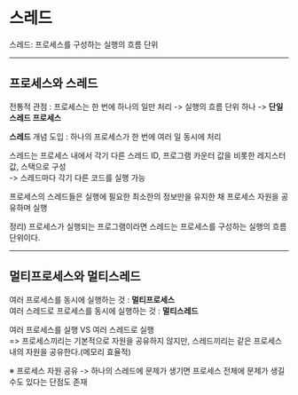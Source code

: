 # 스레드

스레드: 프로세스를 구성하는 실행의 흐름 단위

---
## 프로세스와 스레드
전통적 관점 : 프로세스는 한 번에 하나의 일만 처리 -> 실행의 흐름 단위 하나 -> **단일 스레드 프로세스**

**스레드**  개념 도입 : 하나의 프로세스가 한 번에 여러 일 동시에 처리

스레드는 프로세스 내에서 각기 다른 스레드 ID, 프로그램 카운터 값을 비롯한 레지스터 값, 스택으로 구성  
-> 스레드마다 각기 다른 코드를 실행 가능

프로세스의 스레드들은 실행에 필요한 최소한의 정보만을 유지한 채 프로세스 자원을 공유하며 실행

정리) 프로세스가 실행되는 프로그램이라면 스레드는 프로세스를 구성하는 실행의 흐름 단위이다.

---
## 멀티프로세스와 멀티스레드
여러 프로세스를 동시에 실행하는 것 : **멀티프로세스**  
여러 스레드로 프로세스를 동시에 실행하는 것 : **멀티스레드**

여러 프로세스를 실행 VS 여러 스레드로 실행  
=> 프로세스끼리는 기본적으로 자원을 공유하지 않지만, 스레드끼리는 같은 프로세스 내의 자원을 공유한다.(메모리 효율적)


※ 프로세스 자원 공유 -> 하나의 스레드에 문제가 생기면 프로세스 전체에 문제가 생길수도 있다는 단점도 존재
